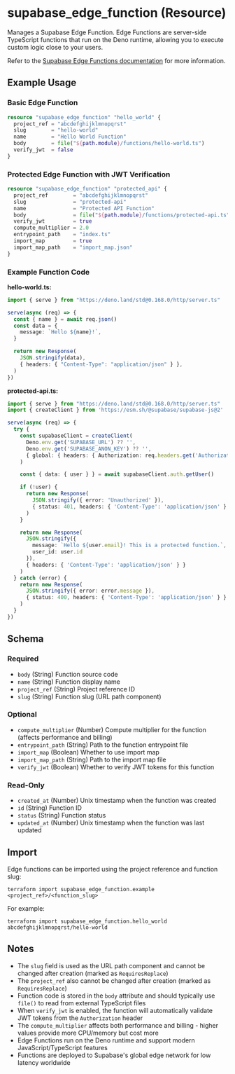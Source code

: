 # supabase_edge_function (Resource)

Manages a Supabase Edge Function. Edge Functions are server-side TypeScript functions that run on the Deno runtime, allowing you to execute custom logic close to your users.

Refer to the [Supabase Edge Functions documentation](https://supabase.com/docs/guides/functions) for more information.

## Example Usage

### Basic Edge Function

```terraform
resource "supabase_edge_function" "hello_world" {
  project_ref = "abcdefghijklmnopqrst"
  slug        = "hello-world"
  name        = "Hello World Function"
  body        = file("${path.module}/functions/hello-world.ts")
  verify_jwt  = false
}
```

### Protected Edge Function with JWT Verification

```terraform
resource "supabase_edge_function" "protected_api" {
  project_ref        = "abcdefghijklmnopqrst"
  slug               = "protected-api"
  name               = "Protected API Function"
  body               = file("${path.module}/functions/protected-api.ts")
  verify_jwt         = true
  compute_multiplier = 2.0
  entrypoint_path    = "index.ts"
  import_map         = true
  import_map_path    = "import_map.json"
}
```

### Example Function Code

**hello-world.ts:**
```typescript
import { serve } from "https://deno.land/std@0.168.0/http/server.ts"

serve(async (req) => {
  const { name } = await req.json()
  const data = {
    message: `Hello ${name}!`,
  }

  return new Response(
    JSON.stringify(data),
    { headers: { "Content-Type": "application/json" } },
  )
})
```

**protected-api.ts:**
```typescript
import { serve } from "https://deno.land/std@0.168.0/http/server.ts"
import { createClient } from 'https://esm.sh/@supabase/supabase-js@2'

serve(async (req) => {
  try {
    const supabaseClient = createClient(
      Deno.env.get('SUPABASE_URL') ?? '',
      Deno.env.get('SUPABASE_ANON_KEY') ?? '',
      { global: { headers: { Authorization: req.headers.get('Authorization')! } } }
    )

    const { data: { user } } = await supabaseClient.auth.getUser()

    if (!user) {
      return new Response(
        JSON.stringify({ error: 'Unauthorized' }),
        { status: 401, headers: { 'Content-Type': 'application/json' } }
      )
    }

    return new Response(
      JSON.stringify({ 
        message: `Hello ${user.email}! This is a protected function.`,
        user_id: user.id 
      }),
      { headers: { 'Content-Type': 'application/json' } }
    )
  } catch (error) {
    return new Response(
      JSON.stringify({ error: error.message }),
      { status: 400, headers: { 'Content-Type': 'application/json' } }
    )
  }
})
```

<!-- schema generated by tfplugindocs -->
## Schema

### Required

- `body` (String) Function source code
- `name` (String) Function display name
- `project_ref` (String) Project reference ID
- `slug` (String) Function slug (URL path component)

### Optional

- `compute_multiplier` (Number) Compute multiplier for the function (affects performance and billing)
- `entrypoint_path` (String) Path to the function entrypoint file
- `import_map` (Boolean) Whether to use import map
- `import_map_path` (String) Path to the import map file
- `verify_jwt` (Boolean) Whether to verify JWT tokens for this function

### Read-Only

- `created_at` (Number) Unix timestamp when the function was created
- `id` (String) Function ID
- `status` (String) Function status
- `updated_at` (Number) Unix timestamp when the function was last updated

## Import

Edge functions can be imported using the project reference and function slug:

```shell
terraform import supabase_edge_function.example <project_ref>/<function_slug>
```

For example:

```shell
terraform import supabase_edge_function.hello_world abcdefghijklmnopqrst/hello-world
```

## Notes

- The `slug` field is used as the URL path component and cannot be changed after creation (marked as `RequiresReplace`)
- The `project_ref` also cannot be changed after creation (marked as `RequiresReplace`) 
- Function code is stored in the `body` attribute and should typically use `file()` to read from external TypeScript files
- When `verify_jwt` is enabled, the function will automatically validate JWT tokens from the `Authorization` header
- The `compute_multiplier` affects both performance and billing - higher values provide more CPU/memory but cost more
- Edge Functions run on the Deno runtime and support modern JavaScript/TypeScript features
- Functions are deployed to Supabase's global edge network for low latency worldwide
